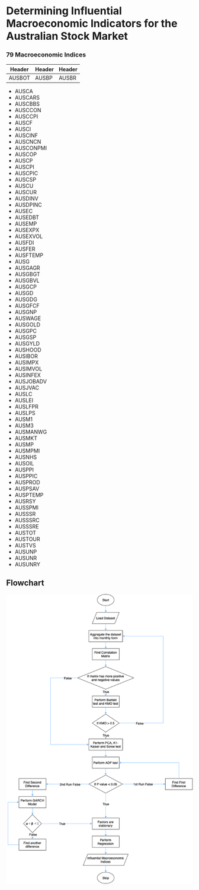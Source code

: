 # Determining Influential Macroeconomic Indicators for the Australian Stock Market

### 79 Macroeconomic Indices

| Header | Header | Header |
| ------ | ----- | ----- |
| AUSBOT | AUSBP | AUSBR | 
* AUSCA 
* AUSCARS 
* AUSCBBS 
* AUSCCON 
* AUSCCPI 
* AUSCF 
* AUSCI 
* AUSCINF 
* AUSCNCN 
* AUSCONPMI 
* AUSCOP 
* AUSCP 
* AUSCPI 
* AUSCPIC 
* AUSCSP 
* AUSCU 
* AUSCUR 
* AUSDINV 
* AUSDPINC 
* AUSEC 
* AUSEDBT 
* AUSEMP 
* AUSEXPX 
* AUSEXVOL 
* AUSFDI 
* AUSFER 
* AUSFTEMP 
* AUSG 
* AUSGAGR 
* AUSGBGT 
* AUSGBVL 
* AUSGCP 
* AUSGD 
* AUSGDG 
* AUSGFCF 
* AUSGNP 
* AUSWAGE 
* AUSGOLD
* AUSGPC 
* AUSGSP 
* AUSGYLD 
* AUSHOOD 
* AUSIBOR 
* AUSIMPX 
* AUSIMVOL 
* AUSINFEX 
* AUSJOBADV 
* AUSJVAC 
* AUSLC 
* AUSLEI 
* AUSLFPR 
* AUSLPS 
* AUSM1 
* AUSM3 
* AUSMANWG 
* AUSMKT 
* AUSMP 
* AUSMPMI 
* AUSNHS 
* AUSOIL 
* AUSPPI 
* AUSPPIC 
* AUSPROD 
* AUSPSAV 
* AUSPTEMP 
* AUSRSY 
* AUSSPMI 
* AUSSSR 
* AUSSSRC 
* AUSSSRE 
* AUSTOT 
* AUSTOUR 
* AUSTVS 
* AUSUNP 
* AUSUNR 
* AUSUNRY


## Flowchart
<p align="center">
  <img src="flowcharts/Vaishu_Stocks_methodology_detail.drawio.png">
</p>
